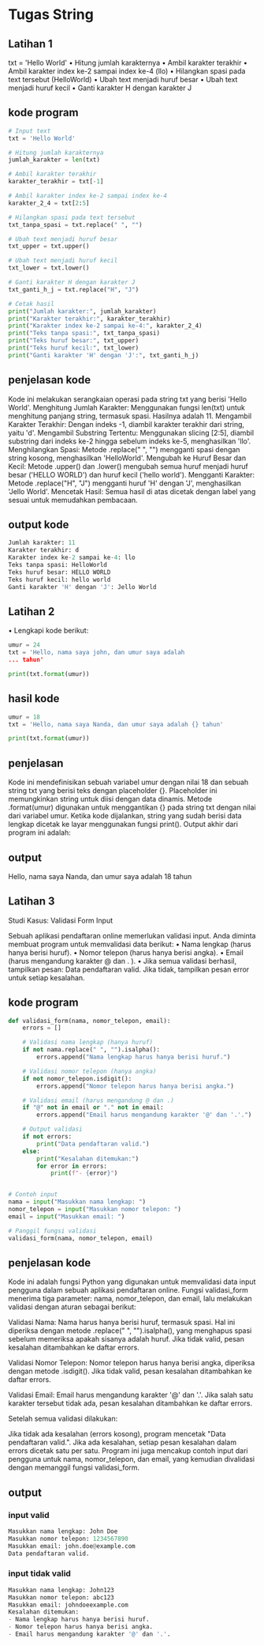 # Tugas String

## Latihan 1
txt = 'Hello World'
• Hitung jumlah karakternya
• Ambil karakter terakhir
• Ambil karakter index ke-2 sampai index ke-4 (llo)
• Hilangkan spasi pada text tersebut (HelloWorld)
• Ubah text menjadi huruf besar
• Ubah text menjadi huruf kecil
• Ganti karakter H dengan karakter J

## kode program 
``` python
# Input text
txt = 'Hello World'

# Hitung jumlah karakternya
jumlah_karakter = len(txt)

# Ambil karakter terakhir
karakter_terakhir = txt[-1]

# Ambil karakter index ke-2 sampai index ke-4
karakter_2_4 = txt[2:5]

# Hilangkan spasi pada text tersebut
txt_tanpa_spasi = txt.replace(" ", "")

# Ubah text menjadi huruf besar
txt_upper = txt.upper()

# Ubah text menjadi huruf kecil
txt_lower = txt.lower()

# Ganti karakter H dengan karakter J
txt_ganti_h_j = txt.replace("H", "J")

# Cetak hasil
print("Jumlah karakter:", jumlah_karakter)
print("Karakter terakhir:", karakter_terakhir)
print("Karakter index ke-2 sampai ke-4:", karakter_2_4)
print("Teks tanpa spasi:", txt_tanpa_spasi)
print("Teks huruf besar:", txt_upper)
print("Teks huruf kecil:", txt_lower)
print("Ganti karakter 'H' dengan 'J':", txt_ganti_h_j)
```

## penjelasan kode
Kode ini melakukan serangkaian operasi pada string txt yang berisi 'Hello World'.
Menghitung Jumlah Karakter: Menggunakan fungsi len(txt) untuk menghitung panjang string, termasuk spasi. Hasilnya adalah 11.
Mengambil Karakter Terakhir: Dengan indeks -1, diambil karakter terakhir dari string, yaitu 'd'.
Mengambil Substring Tertentu: Menggunakan slicing [2:5], diambil substring dari indeks ke-2 hingga sebelum indeks ke-5, menghasilkan 'llo'.
Menghilangkan Spasi: Metode .replace(" ", "") mengganti spasi dengan string kosong, menghasilkan 'HelloWorld'.
Mengubah ke Huruf Besar dan Kecil: Metode .upper() dan .lower() mengubah semua huruf menjadi huruf besar ('HELLO WORLD') dan huruf kecil ('hello world').
Mengganti Karakter: Metode .replace("H", "J") mengganti huruf 'H' dengan 'J', menghasilkan 'Jello World'.
Mencetak Hasil: Semua hasil di atas dicetak dengan label yang sesuai untuk memudahkan pembacaan.

## output kode
``` python
Jumlah karakter: 11
Karakter terakhir: d
Karakter index ke-2 sampai ke-4: llo
Teks tanpa spasi: HelloWorld
Teks huruf besar: HELLO WORLD
Teks huruf kecil: hello world
Ganti karakter 'H' dengan 'J': Jello World
```
## Latihan 2

• Lengkapi kode berikut:
``` python
umur = 24
txt = 'Hello, nama saya john, dan umur saya adalah
... tahun'

print(txt.format(umur))
```
## hasil kode 
``` python
umur = 18
txt = 'Hello, nama saya Nanda, dan umur saya adalah {} tahun'

print(txt.format(umur))
```
## penjelasan 

Kode ini mendefinisikan sebuah variabel umur dengan nilai 18 dan sebuah string txt yang berisi teks dengan placeholder {}. Placeholder ini memungkinkan string untuk diisi dengan data dinamis. Metode .format(umur) digunakan untuk menggantikan {} pada string txt dengan nilai dari variabel umur. Ketika kode dijalankan, 
string yang sudah berisi data lengkap dicetak ke layar menggunakan fungsi print(). Output akhir dari program ini adalah:
## output 
Hello, nama saya Nanda, dan umur saya adalah 18 tahun

## Latihan 3
Studi Kasus: Validasi Form Input

Sebuah aplikasi pendaftaran online memerlukan validasi input. Anda
diminta membuat program untuk memvalidasi data berikut:
• Nama lengkap (harus hanya berisi huruf).
• Nomor telepon (harus hanya berisi angka).
• Email (harus mengandung karakter @ dan . ).
• Jika semua validasi berhasil, tampilkan pesan: Data pendaftaran
valid. Jika tidak, tampilkan pesan error untuk setiap kesalahan.

## kode program 
``` python
def validasi_form(nama, nomor_telepon, email):
    errors = []

    # Validasi nama lengkap (hanya huruf)
    if not nama.replace(" ", "").isalpha():
        errors.append("Nama lengkap harus hanya berisi huruf.")

    # Validasi nomor telepon (hanya angka)
    if not nomor_telepon.isdigit():
        errors.append("Nomor telepon harus hanya berisi angka.")

    # Validasi email (harus mengandung @ dan .)
    if "@" not in email or "." not in email:
        errors.append("Email harus mengandung karakter '@' dan '.'.")

    # Output validasi
    if not errors:
        print("Data pendaftaran valid.")
    else:
        print("Kesalahan ditemukan:")
        for error in errors:
            print(f"- {error}")


# Contoh input
nama = input("Masukkan nama lengkap: ")
nomor_telepon = input("Masukkan nomor telepon: ")
email = input("Masukkan email: ")

# Panggil fungsi validasi
validasi_form(nama, nomor_telepon, email)
```
## penjelasan kode 
Kode ini adalah fungsi Python yang digunakan untuk memvalidasi data input pengguna dalam sebuah aplikasi pendaftaran online. Fungsi validasi_form menerima tiga parameter: nama, nomor_telepon, dan email, lalu melakukan validasi dengan aturan sebagai berikut:

Validasi Nama: Nama harus hanya berisi huruf, termasuk spasi. Hal ini diperiksa dengan metode .replace(" ", "").isalpha(), yang menghapus spasi sebelum memeriksa apakah sisanya adalah huruf. Jika tidak valid, pesan kesalahan ditambahkan ke daftar errors.

Validasi Nomor Telepon: Nomor telepon harus hanya berisi angka, diperiksa dengan metode .isdigit(). Jika tidak valid, pesan kesalahan ditambahkan ke daftar errors.

Validasi Email: Email harus mengandung karakter '@' dan '.'. Jika salah satu karakter tersebut tidak ada, pesan kesalahan ditambahkan ke daftar errors.

Setelah semua validasi dilakukan:

Jika tidak ada kesalahan (errors kosong), program mencetak "Data pendaftaran valid.".
Jika ada kesalahan, setiap pesan kesalahan dalam errors dicetak satu per satu.
Program ini juga mencakup contoh input dari pengguna untuk nama, nomor_telepon, dan email, yang kemudian divalidasi dengan memanggil fungsi validasi_form.

## output
### input valid 
``` python
Masukkan nama lengkap: John Doe
Masukkan nomor telepon: 1234567890
Masukkan email: john.doe@example.com
Data pendaftaran valid.
```
### input tidak valid
``` python
Masukkan nama lengkap: John123
Masukkan nomor telepon: abc123
Masukkan email: johndoeexample.com
Kesalahan ditemukan:
- Nama lengkap harus hanya berisi huruf.
- Nomor telepon harus hanya berisi angka.
- Email harus mengandung karakter '@' dan '.'.
```



